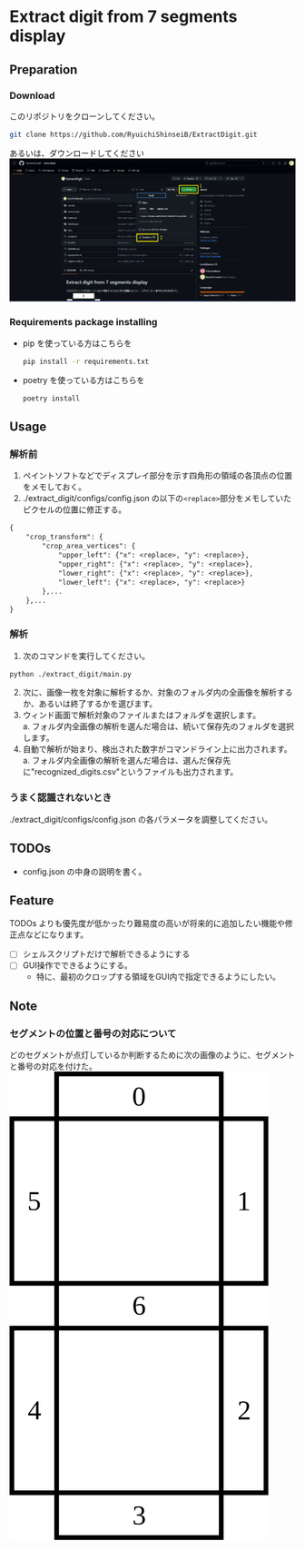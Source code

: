 # Extract digit from 7 segments display
## Preparation
### Download
このリポジトリをクローンしてください。
```bash
git clone https://github.com/RyuichiShinseiB/ExtractDigit.git
```
あるいは、ダウンロードしてください
![How_to_download_repository](./refs/images/How_to_download_repository_zip.png)


### Requirements package installing
- pip を使っている方はこちらを
    ```sh
    pip install -r requirements.txt
    ```
- poetry を使っている方はこちらを
    ```sh
    poetry install
    ```

## Usage
### 解析前
1. ペイントソフトなどでディスプレイ部分を示す四角形の領域の各頂点の位置をメモしておく。
2. ./extract_digit/configs/config.json の以下の`<replace>`部分をメモしていたピクセルの位置に修正する。
```json: config.json
{
    "crop_transform": {
        "crop_area_vertices": {
            "upper_left": {"x": <replace>, "y": <replace>},
            "upper_right": {"x": <replace>, "y": <replace>},
            "lower_right": {"x": <replace>, "y": <replace>},
            "lower_left": {"x": <replace>, "y": <replace>}
        },...
    },...
}
```
### 解析
1. 次のコマンドを実行してください。
```sh
python ./extract_digit/main.py
```
2. 次に、画像一枚を対象に解析するか、対象のフォルダ内の全画像を解析するか、あるいは終了するかを選びます。
3. ウィンド画面で解析対象のファイルまたはフォルダを選択します。  \
    a. フォルダ内全画像の解析を選んだ場合は、続いて保存先のフォルダを選択します。
4. 自動で解析が始まり、検出された数字がコマンドライン上に出力されます。  \
    a. フォルダ内全画像の解析を選んだ場合は、選んだ保存先に"recognized_digits.csv"というファイルも出力されます。

### うまく認識されないとき
./extract_digit/configs/config.json の各パラメータを調整してください。

## TODOs
- config.json の中身の説明を書く。

## Feature
TODOs よりも優先度が低かったり難易度の高いが将来的に追加したい機能や修正点などになります。
- [ ] シェルスクリプトだけで解析できるようにする
- [ ] GUI操作でできるようにする。
    - 特に、最初のクロップする領域をGUI内で指定できるようにしたい。


## Note
### セグメントの位置と番号の対応について
どのセグメントが点灯しているか判断するために次の画像のように、セグメントと番号の対応を付けた。
![各セグメントと番号の対応関係](./refs/images/7segments_display.svg)

